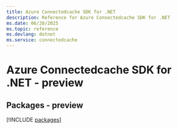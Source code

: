 ```yaml
---
title: Azure Connectedcache SDK for .NET
description: Reference for Azure Connectedcache SDK for .NET
ms.date: 06/20/2025
ms.topic: reference
ms.devlang: dotnet
ms.service: connectedcache
---
```

# Azure Connectedcache SDK for .NET - preview
## Packages - preview
[!INCLUDE [packages](connectedcache-index.md)]